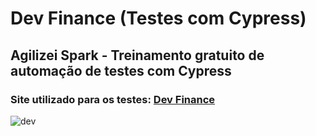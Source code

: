 # Dev Finance (Testes com Cypress)
 
## Agilizei Spark - Treinamento gratuito de automação de testes com Cypress
### Site utilizado para os testes: [Dev Finance](https://dev-finance.netlify.app)

![dev](https://user-images.githubusercontent.com/71274564/160671323-541cf8c3-12f2-4b93-8205-839d0e52df76.png)



